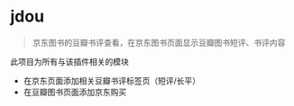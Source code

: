 # jdou

> 京东图书的豆瓣书评查看，在京东图书页面显示豆瓣图书短评、书评内容

此项目为所有与该插件相关的模块 

* 在京东页面添加相关豆瓣书评标签页（短评/长平）
* 在豆瓣图书页面添加京东购买

